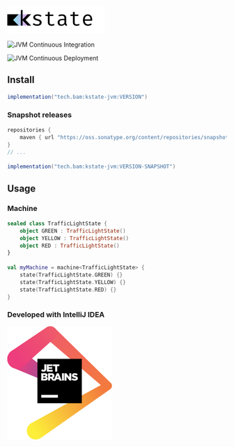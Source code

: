 ![kstate](./kstate.svg)

![JVM Continuous Integration](https://github.com/bamlab/kstate/workflows/JVM%20Continuous%20Integration/badge.svg)

![JVM Continuous Deployment](https://github.com/bamlab/kstate/workflows/JVM%20Continuous%20Deployment/badge.svg)

## Install

```groovy
implementation("tech.bam:kstate-jvm:VERSION")
```

### Snapshot releases

```groovy
repositories {
    maven { url "https://oss.sonatype.org/content/repositories/snapshots" } // Add this line
}
// ...

implementation("tech.bam:kstate-jvm:VERSION-SNAPSHOT")
```

## Usage

### Machine

```kotlin
sealed class TrafficLightState {
    object GREEN : TrafficLightState()
    object YELLOW : TrafficLightState()
    object RED : TrafficLightState()
}

val myMachine = machine<TrafficLightState> {
    state(TrafficLightState.GREEN) {}
    state(TrafficLightState.YELLOW) {}
    state(TrafficLightState.RED) {}
}
```

### Developed with IntelliJ IDEA

[![JetBrains](./jetbrains.svg)](https://www.jetbrains.com/?from=kstate)
